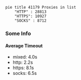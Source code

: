 
```mermaid
pie title 41179 Proxies in list
    "HTTP" : 28813
    "HTTPS": 10927
    "SOCKS" : 8712
```

### Some Info
#### Average Timeout

- mixed: 4.0s
- http: 2.2s
- https: 8.1s
- socks: 6.5s